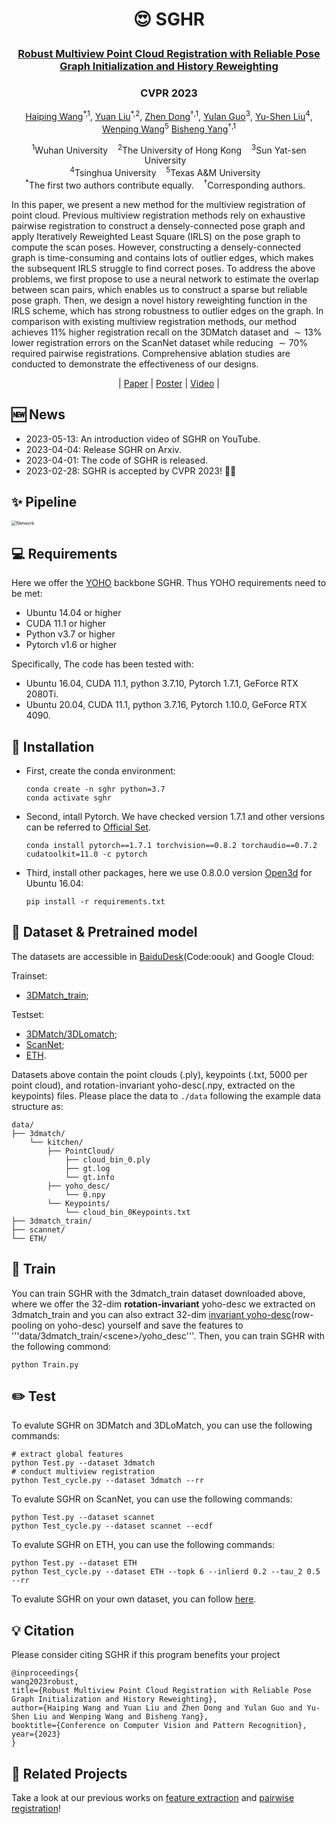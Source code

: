 <h1 align="center"> <p>😍 SGHR</p></h1>
<h3 align="center">
<a href="https://arxiv.org/abs/2304.00467" target="_blank">Robust Multiview Point Cloud Registration with Reliable Pose Graph Initialization and History Reweighting</a>
</h3>

<h3 align="center">
CVPR 2023
</h3>

<p align="center">
<a href="https://hpwang-whu.github.io/" target="_blank">Haiping Wang</a><sup>*,1</sup>, 
<a href="https://liuyuan-pal.github.io/" target="_blank">Yuan Liu</a><sup>*,2</sup>,
<a href="https://dongzhenwhu.github.io/" target="_blank">Zhen Dong</a><sup>&dagger;,1</sup>, 
<a href="http://yulanguo.me/" target="_blank">Yulan Guo</a><sup>3</sup>,
<a href="https://yushen-liu.github.io/" target="_blank">Yu-Shen Liu</a><sup>4</sup>,
<a href="https://www.cs.hku.hk/people/academic-staff/wenping" target="_blank">Wenping Wang</a><sup>5</sup>
<a href="https://3s.whu.edu.cn/info/1025/1415.htm" target="_blank">Bisheng Yang</a><sup>&dagger;,1</sup> <br>
</p>

<p align="center">
<sup>1</sup>Wuhan University &nbsp;&nbsp; 
<sup>2</sup>The University of Hong Kong &nbsp;&nbsp; 
<sup>3</sup>Sun Yat-sen University &nbsp;&nbsp; <br>
<sup>4</sup>Tsinghua University &nbsp;&nbsp; 
<sup>5</sup>Texas A&M University &nbsp;&nbsp; <br>
<sup>*</sup>The first two authors contribute equally. &nbsp;&nbsp; 
<sup>&dagger;</sup>Corresponding authors. &nbsp;&nbsp; 
</p>

In this paper, we present a new method for the multiview registration of point cloud. Previous multiview registration methods rely on exhaustive pairwise registration to construct a densely-connected pose graph and apply Iteratively Reweighted Least Square (IRLS) on the pose graph to compute the scan poses. However, constructing a densely-connected graph is time-consuming and contains lots of outlier edges, which makes the subsequent IRLS struggle to find correct poses. To address the above problems, we first propose to use a neural network to estimate the overlap between scan pairs, which enables us to construct a sparse but reliable pose graph. Then, we design a novel history reweighting function in the IRLS scheme, which has strong robustness to outlier edges on the graph. In comparison with existing multiview registration methods, our method achieves $11$\% higher registration recall on the 3DMatch dataset and $\sim13$\% lower registration errors on the ScanNet dataset while reducing $\sim70$\% required pairwise registrations. Comprehensive ablation studies are conducted to demonstrate the effectiveness of our designs.

<p align="center">
 | 
<a href="https://arxiv.org/abs/2304.00467" target="_blank">Paper</a> | 
<a href="./utils/media/sghr_poster.png" target="_blank">Poster</a> | 
<a href="https://www.youtube.com/watch?v=TGoCD4QqKEg" target="_blank">Video</a>
 | 
</p>

## 🆕 News
- 2023-05-13: An introduction video of SGHR on YouTube.
- 2023-04-04: Release SGHR on Arxiv. 
- 2023-04-01: The code of SGHR is released.
- 2023-02-28: SGHR is accepted by CVPR 2023! 🎉🎉

## ✨ Pipeline

<img src="utils/media/pipeline.png" alt="Network" style="zoom:50%;">

## 💻 Requirements
Here we offer the [YOHO](https://github.com/HpWang-whu/YOHO) backbone SGHR. Thus YOHO requirements need to be met:
- Ubuntu 14.04 or higher
- CUDA 11.1 or higher
- Python v3.7 or higher
- Pytorch v1.6 or higher

Specifically, The code has been tested with:
- Ubuntu 16.04, CUDA 11.1, python 3.7.10, Pytorch 1.7.1, GeForce RTX 2080Ti.
- Ubuntu 20.04, CUDA 11.1, python 3.7.16, Pytorch 1.10.0, GeForce RTX 4090.

## 🔧 Installation
- First, create the conda environment:
  ```
  conda create -n sghr python=3.7
  conda activate sghr
  ```

- Second, intall Pytorch. We have checked version 1.7.1 and other versions can be referred to [Official Set](https://pytorch.org/get-started/previous-versions/).
  ```
  conda install pytorch==1.7.1 torchvision==0.8.2 torchaudio==0.7.2 cudatoolkit=11.0 -c pytorch
  ```

- Third, install other packages, here we use 0.8.0.0 version [Open3d](http://www.open3d.org/) for Ubuntu 16.04:
  ```
  pip install -r requirements.txt
  ```

## 💾 Dataset & Pretrained model
The datasets are accessible in [BaiduDesk](https://pan.baidu.com/s/1FcAPjmrsJ6EEPLbtf85Irw)(Code:oouk) and Google Cloud:

Trainset: 
- [3DMatch_train](https://drive.google.com/file/d/1ObVWsvZ0IyjWRBaCdQb_1BZOmKINht5A/view?usp=sharing);

Testset:
- [3DMatch/3DLomatch](https://drive.google.com/file/d/1T9fyU2XAYmXwiWZif--j5gP9G8As5cxn/view?usp=sharing);
- [ScanNet](https://drive.google.com/file/d/1GM6ePDDqZ3awJOZpctd3nqy1VgazV6CD/view?usp=sharing);
- [ETH](https://drive.google.com/file/d/1MW8SV44fuFTS5b2XrdADaqH5xRf3sLMk/view?usp=sharing).

Datasets above contain the point clouds (.ply), keypoints (.txt, 5000 per point cloud), and rotation-invariant yoho-desc(.npy, extracted on the keypoints) files. Please place the data to ```./data``` following the example data structure as:

```
data/
├── 3dmatch/
    └── kitchen/
        ├── PointCloud/
            ├── cloud_bin_0.ply
            ├── gt.log
            └── gt.info
        ├── yoho_desc/
            └── 0.npy
        └── Keypoints/
            └── cloud_bin_0Keypoints.txt
├── 3dmatch_train/
├── scannet/
└── ETH/
```

## 🚅 Train
You can train SGHR with the 3dmatch_train dataset downloaded above, where we offer the 32-dim **rotation-invariant** yoho-desc we extracted on 3dmatch_train and you can also extract 32-dim [invariant yoho-desc](https://github.com/HpWang-whu/YOHO)(row-pooling on yoho-desc) yourself and save the features to '''data/3dmatch_train/\<scene\>/yoho_desc'''.
Then, you can train SGHR with the following commond:
```
python Train.py
```

## ✏️ Test
To evalute SGHR on 3DMatch and 3DLoMatch, you can use the following commands:
```
# extract global features
python Test.py --dataset 3dmatch
# conduct multiview registration
python Test_cycle.py --dataset 3dmatch --rr
```

To evalute SGHR on ScanNet, you can use the following commands:
```
python Test.py --dataset scannet
python Test_cycle.py --dataset scannet --ecdf
```

To evalute SGHR on ETH, you can use the following commands:
```
python Test.py --dataset ETH
python Test_cycle.py --dataset ETH --topk 6 --inlierd 0.2 --tau_2 0.5 --rr
```

To evalute SGHR on your own dataset, you can follow [here](data/Readme.md).

## 💡 Citation

Please consider citing SGHR if this program benefits your project
```
@inproceedings{
wang2023robust,
title={Robust Multiview Point Cloud Registration with Reliable Pose Graph Initialization and History Reweighting},
author={Haiping Wang and Yuan Liu and Zhen Dong and Yulan Guo and Yu-Shen Liu and Wenping Wang and Bisheng Yang},
booktitle={Conference on Computer Vision and Pattern Recognition},
year={2023}
}
```

## 🔗 Related Projects
Take a look at our previous works on [feature extraction](https://github.com/HpWang-whu/YOHO) and [pairwise registration](https://github.com/HpWang-whu/RoReg)!